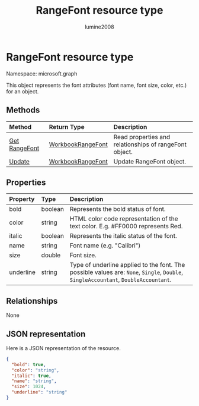 ﻿---
title: "RangeFont resource type"
description: "This object represents the font attributes (font name, font size, color, etc.) for an object."
localization_priority: Normal
author: "lumine2008"
ms.prod: "excel"
doc_type: resourcePageType
---

# RangeFont resource type

Namespace: microsoft.graph

This object represents the font attributes (font name, font size, color, etc.) for an object.

## Methods

| Method                                   | Return Type                       | Description                                            |
| :--------------------------------------- | :-------------------------------- | :----------------------------------------------------- |
| [Get RangeFont](../api/rangefont-get.md) | [WorkbookRangeFont](rangefont.md) | Read properties and relationships of rangeFont object. |
| [Update](../api/rangefont-update.md)     | [WorkbookRangeFont](rangefont.md) | Update RangeFont object.                               |

## Properties

| Property  | Type    | Description                                                                                                                         |
| :-------- | :------ | :---------------------------------------------------------------------------------------------------------------------------------- |
| bold      | boolean | Represents the bold status of font.                                                                                                 |
| color     | string  | HTML color code representation of the text color. E.g. #FF0000 represents Red.                                                      |
| italic    | boolean | Represents the italic status of the font.                                                                                           |
| name      | string  | Font name (e.g. "Calibri")                                                                                                          |
| size      | double  | Font size.                                                                                                                          |
| underline | string  | Type of underline applied to the font. The possible values are: `None`, `Single`, `Double`, `SingleAccountant`, `DoubleAccountant`. |

## Relationships

None

## JSON representation

Here is a JSON representation of the resource.

<!--{
  "blockType": "resource",
  "optionalProperties": [],
  "baseType": "microsoft.graph.entity",
  "@odata.type": "microsoft.graph.workbookRangeFont"
}-->

```json
{
  "bold": true,
  "color": "string",
  "italic": true,
  "name": "string",
  "size": 1024,
  "underline": "string"
}

```

<!-- uuid: 8fcb5dbc-d5aa-4681-8e31-b001d5168d79
2015-10-25 14:57:30 UTC -->

<!-- {
  "type": "#page.annotation",
  "description": "RangeFont resource",
  "keywords": "",
  "section": "documentation",
  "tocPath": ""
}-->
